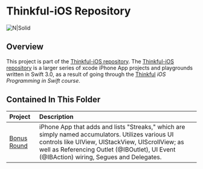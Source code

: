 # Thinkful-iOS Repository 

![N|Solid](https://cldup.com/vkMWNVd08U.png)

## Overview
This project is part of the [Thinkful-iOS repository][thinkful_ios_repro]. The [Thinkful-iOS repository][thinkful_ios_repro] is a larger series of xcode iPhone App projects and playgrounds written in Swift 3.0, as a result of going through the [Thinkful][thinkful] _iOS Programming in Swift course_.

## Contained In This Folder

| Project        | Description | 
|:-------------|:-------------|
| [Bonus Round][bonus_round] | iPhone App that adds and lists "Streaks," which are simply named accumulators. Utilizes various UI controls like UIView, UIStackView, UIScrollView; as well as Referencing Outlet (@IBOutlet), UI Event (@IBAction) wiring, Segues and Delegates. |

   [thinkful]: <http://thinkful.com>
   [thinkful_ios_repro]:<https://github.com/gangelo/Thinkful-iOS>
   
   [bonus_round]: <https://github.com/gangelo/Thinkful-iOS/tree/master/Unit%2003/Lesson%2002/Bonus-Round/BonusRound>
